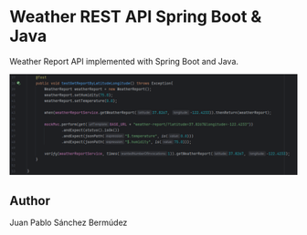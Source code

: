 # Weather REST API Spring Boot & Java

Weather Report API implemented with Spring Boot and Java.

![test.png](img%2Ftest.png)

## Author

Juan Pablo Sánchez Bermúdez